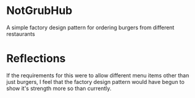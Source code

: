 # NotGrubHub
A simple factory design pattern for ordering burgers from different restaurants

# Reflections
If the requirements for this were to allow different menu items other than just burgers, I feel that the factory design pattern would have begun to show it's strength more so than currently.
